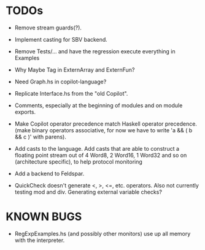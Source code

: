 TODOs
=====

*   Remove stream guards(?).

*   Implement casting for SBV backend.

*   Remove Tests/... and have the regression execute everything in Examples

*   Why Maybe Tag in ExternArray and ExternFun?

*   Need Graph.hs in copilot-language?

*   Replicate Interface.hs from the "old Copilot".

*   Comments, especially at the beginning of modules and on module exports.

*   Make Copilot operator precedence match Haskell operator precedence.
    (make binary operators associative, for now we have to write 'a && ( b && c )'
     with parens).

*   Add casts to the language.  Add casts that are able to construct a floating
    point stream out of 4 Word8, 2 Word16, 1 Word32 and so on (architecture
    specific), to help protocol monitoring

*   Add a backend to Feldspar.

*   QuickCheck doesn't generate <, >, <=, etc. operators.  Also not currently
    testing mod and div.  Generating external variable checks?


KNOWN BUGS
====

*   RegExpExamples.hs (and possibly other monitors) use up all memory with the interpreter.
